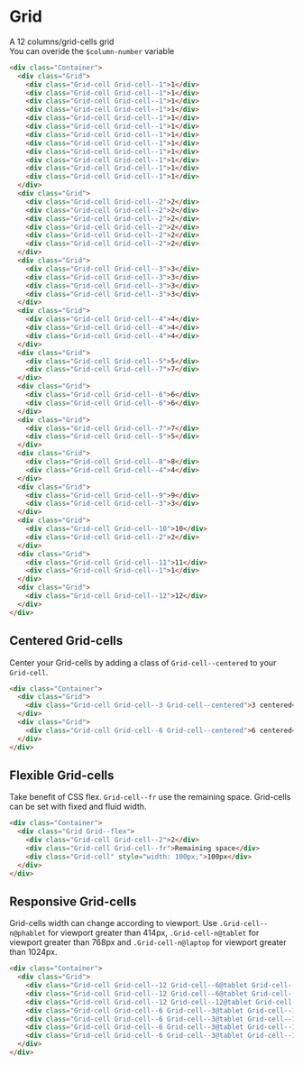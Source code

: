 # Grid

A 12 columns/grid-cells grid <br/>
You can overide the `$column-number` variable

```html
<div class="Container">
  <div class="Grid">
    <div class="Grid-cell Grid-cell--1">1</div>
    <div class="Grid-cell Grid-cell--1">1</div>
    <div class="Grid-cell Grid-cell--1">1</div>
    <div class="Grid-cell Grid-cell--1">1</div>
    <div class="Grid-cell Grid-cell--1">1</div>
    <div class="Grid-cell Grid-cell--1">1</div>
    <div class="Grid-cell Grid-cell--1">1</div>
    <div class="Grid-cell Grid-cell--1">1</div>
    <div class="Grid-cell Grid-cell--1">1</div>
    <div class="Grid-cell Grid-cell--1">1</div>
    <div class="Grid-cell Grid-cell--1">1</div>
    <div class="Grid-cell Grid-cell--1">1</div>
  </div>
  <div class="Grid">
    <div class="Grid-cell Grid-cell--2">2</div>
    <div class="Grid-cell Grid-cell--2">2</div>
    <div class="Grid-cell Grid-cell--2">2</div>
    <div class="Grid-cell Grid-cell--2">2</div>
    <div class="Grid-cell Grid-cell--2">2</div>
    <div class="Grid-cell Grid-cell--2">2</div>
  </div>
  <div class="Grid">
    <div class="Grid-cell Grid-cell--3">3</div>
    <div class="Grid-cell Grid-cell--3">3</div>
    <div class="Grid-cell Grid-cell--3">3</div>
    <div class="Grid-cell Grid-cell--3">3</div>
  </div>
  <div class="Grid">
    <div class="Grid-cell Grid-cell--4">4</div>
    <div class="Grid-cell Grid-cell--4">4</div>
    <div class="Grid-cell Grid-cell--4">4</div>
  </div>
  <div class="Grid">
    <div class="Grid-cell Grid-cell--5">5</div>
    <div class="Grid-cell Grid-cell--7">7</div>
  </div>
  <div class="Grid">
    <div class="Grid-cell Grid-cell--6">6</div>
    <div class="Grid-cell Grid-cell--6">6</div>
  </div>
  <div class="Grid">
    <div class="Grid-cell Grid-cell--7">7</div>
    <div class="Grid-cell Grid-cell--5">5</div>
  </div>
  <div class="Grid">
    <div class="Grid-cell Grid-cell--8">8</div>
    <div class="Grid-cell Grid-cell--4">4</div>
  </div>
  <div class="Grid">
    <div class="Grid-cell Grid-cell--9">9</div>
    <div class="Grid-cell Grid-cell--3">3</div>
  </div>
  <div class="Grid">
    <div class="Grid-cell Grid-cell--10">10</div>
    <div class="Grid-cell Grid-cell--2">2</div>
  </div>
  <div class="Grid">
    <div class="Grid-cell Grid-cell--11">11</div>
    <div class="Grid-cell Grid-cell--1">1</div>
  </div>
  <div class="Grid">
    <div class="Grid-cell Grid-cell--12">12</div>
  </div>
</div>
```

## Centered Grid-cells

Center your Grid-cells by adding a class of `Grid-cell--centered` to your `Grid-cell`.

```html
<div class="Container">
  <div class="Grid">
    <div class="Grid-cell Grid-cell--3 Grid-cell--centered">3 centered</div>
  </div>
  <div class="Grid">
    <div class="Grid-cell Grid-cell--6 Grid-cell--centered">6 centered</div>
  </div>
</div>
```

## Flexible Grid-cells

Take benefit of CSS flex. `Grid-cell--fr` use the remaining space. Grid-cells can be set with fixed and fluid width.
```html
<div class="Container">
  <div class="Grid Grid--flex">
    <div class="Grid-cell Grid-cell--2">2</div>
    <div class="Grid-cell Grid-cell--fr">Remaining space</div>
    <div class="Grid-cell" style="width: 100px;">100px</div>
  </div>
</div>
```

## Responsive Grid-cells
Grid-cells width can change according to viewport. Use `.Grid-cell--n@phablet` for viewport greater than 414px, `.Grid-cell-n@tablet` for viewport greater than 768px and `.Grid-cell-n@laptop` for viewport greater than 1024px.
```html
<div class="Container">
  <div class="Grid">
    <div class="Grid-cell Grid-cell--12 Grid-cell--6@tablet Grid-cell--2@laptop">2 | 6@tablet | 12@laptop</div>
    <div class="Grid-cell Grid-cell--12 Grid-cell--6@tablet Grid-cell--2@laptop">2 | 6@tablet | 12@laptop</div>
    <div class="Grid-cell Grid-cell--12 Grid-cell--12@tablet Grid-cell--4@laptop">4 | 12@tablet | 12@laptop</div>
    <div class="Grid-cell Grid-cell--6 Grid-cell--3@tablet Grid-cell--1@laptop">1 | 3@tablet | 6@laptop</div>
    <div class="Grid-cell Grid-cell--6 Grid-cell--3@tablet Grid-cell--1@laptop">1 | 3@tablet | 6@laptop</div>
    <div class="Grid-cell Grid-cell--6 Grid-cell--3@tablet Grid-cell--1@laptop">1 | 3@tablet | 6@laptop</div>
    <div class="Grid-cell Grid-cell--6 Grid-cell--3@tablet Grid-cell--1@laptop">1 | 3@tablet | 6@laptop</div>
  </div>
</div>
```
